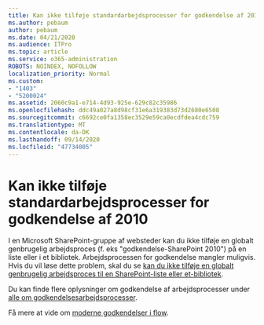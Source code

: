```yaml
---
title: Kan ikke tilføje standardarbejdsprocesser for godkendelse af 2010
ms.author: pebaum
author: pebaum
ms.date: 04/21/2020
ms.audience: ITPro
ms.topic: article
ms.service: o365-administration
ROBOTS: NOINDEX, NOFOLLOW
localization_priority: Normal
ms.custom:
- "1403"
- "5200024"
ms.assetid: 2060c9a1-e714-4d93-925e-629c82c35986
ms.openlocfilehash: ddc49a027a8d98cf31e6a319383d73d2680e6508
ms.sourcegitcommit: c6692ce0fa1358ec3529e59ca0ecdfdea4cdc759
ms.translationtype: MT
ms.contentlocale: da-DK
ms.lasthandoff: 09/14/2020
ms.locfileid: "47734005"
---
```

# <a name="cant-add-default-2010-approval-workflow"></a>Kan ikke tilføje standardarbejdsprocesser for godkendelse af 2010

I en Microsoft SharePoint-gruppe af websteder kan du ikke tilføje en globalt genbrugelig arbejdsproces (f. eks "godkendelse-SharePoint 2010") på en liste eller i et bibliotek. Arbejdsprocessen for godkendelse mangler muligvis. Hvis du vil løse dette problem, skal du se [kan du ikke tilføje en globalt genbrugelig arbejdsproces til en SharePoint-liste eller et-bibliotek](https://support.microsoft.com/help/4467263/sharepoint-designer-2013-shows-empty-wfpub-library).

Du kan finde flere oplysninger om godkendelse af arbejdsprocesser under [alle om godkendelsesarbejdsprocesser](https://support.office.com/article/All-about-Approval-workflows-078C5A89-821F-44A9-9530-40BB34F9F742). 
 
Få mere at vide om [moderne godkendelser i flow](https://flow.microsoft.com/blog/introducing-modern-approvals). 
  